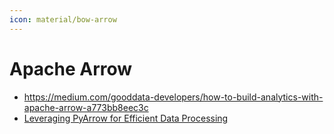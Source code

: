 ```yaml
---
icon: material/bow-arrow
---
```


# Apache Arrow

- https://medium.com/gooddata-developers/how-to-build-analytics-with-apache-arrow-a773bb8eec3c
- [Leveraging PyArrow for Efficient Data Processing](https://medium.com/@bragadeeshs/leveraging-pyarrow-for-efficient-data-processing-in-python-ee30ef01e796)

